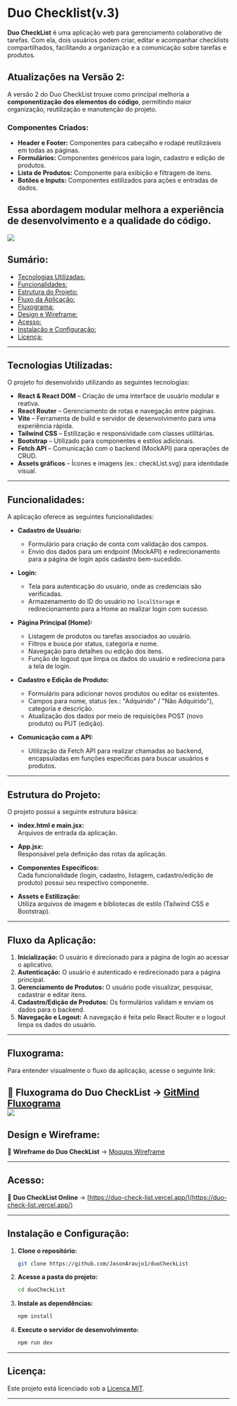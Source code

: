 # Duo Checklist(v.3)


**Duo CheckList** é uma aplicação web para gerenciamento colaborativo de tarefas. Com ela, dois usuários podem criar, editar e acompanhar checklists compartilhados, facilitando a organização e a comunicação sobre tarefas e produtos.
## Atualizações na Versão 2:

A versão 2 do Duo CheckList trouxe como principal melhoria a **componentização dos elementos do código**, permitindo maior organização, reutilização e manutenção do projeto.  

### Componentes Criados:
- **Header e Footer:** Componentes para cabeçalho e rodapé reutilizáveis em todas as páginas.  
- **Formulários:** Componentes genéricos para login, cadastro e edição de produtos.  
- **Lista de Produtos:** Componente para exibição e filtragem de itens.  
- **Botões e Inputs:** Componentes estilizados para ações e entradas de dados.  

Essa abordagem modular melhora a experiência de desenvolvimento e a qualidade do código.  
 ---
<img src="./duoCheckList/src/assets/print.PNG"/>

## Sumário:

- [Tecnologias Utilizadas:](#tecnologias-utilizadas)  
- [Funcionalidades:](#funcionalidades)  
- [Estrutura do Projeto:](#estrutura-do-projeto)  
- [Fluxo da Aplicação:](#fluxo-da-aplicação)  
- [Fluxograma:](#fluxograma)  
- [Design e Wireframe:](#design-e-wireframe)  
- [Acesso:](#acesso)  
- [Instalação e Configuração:](#instalação-e-configuração)  
- [Licença:](#licença)  

---

## Tecnologias Utilizadas:  

O projeto foi desenvolvido utilizando as seguintes tecnologias:  

- **React & React DOM** – Criação de uma interface de usuário modular e reativa.  
- **React Router** – Gerenciamento de rotas e navegação entre páginas.  
- **Vite** – Ferramenta de build e servidor de desenvolvimento para uma experiência rápida.  
- **Tailwind CSS** – Estilização e responsividade com classes utilitárias.  
- **Bootstrap** – Utilizado para componentes e estilos adicionais.  
- **Fetch API** – Comunicação com o backend (MockAPI) para operações de CRUD.  
- **Assets gráficos** – Ícones e imagens (ex.: checkList.svg) para identidade visual.  

---

## Funcionalidades:  

A aplicação oferece as seguintes funcionalidades:  

- **Cadastro de Usuário:**  
  - Formulário para criação de conta com validação dos campos.  
  - Envio dos dados para um endpoint (MockAPI) e redirecionamento para a página de login após cadastro bem-sucedido.  

- **Login:**  
  - Tela para autenticação do usuário, onde as credenciais são verificadas.  
  - Armazenamento do ID do usuário no `localStorage` e redirecionamento para a Home ao realizar login com sucesso.  

- **Página Principal (Home):**  
  - Listagem de produtos ou tarefas associados ao usuário.  
  - Filtros e busca por status, categoria e nome.  
  - Navegação para detalhes ou edição dos itens.  
  - Função de logout que limpa os dados do usuário e redireciona para a tela de login.  

- **Cadastro e Edição de Produto:**  
  - Formulário para adicionar novos produtos ou editar os existentes.  
  - Campos para nome, status (ex.: "Adquirido" / "Não Adquirido"), categoria e descrição.  
  - Atualização dos dados por meio de requisições POST (novo produto) ou PUT (edição).  

- **Comunicação com a API:**  
  - Utilização da Fetch API para realizar chamadas ao backend, encapsuladas em funções específicas para buscar usuários e produtos.  

---

## Estrutura do Projeto:  

O projeto possui a seguinte estrutura básica:  

- **index.html e main.jsx:**  
  Arquivos de entrada da aplicação.

- **App.jsx:**  
  Responsável pela definição das rotas da aplicação.

- **Componentes Específicos:**  
  Cada funcionalidade (login, cadastro, listagem, cadastro/edição de produto) possui seu respectivo componente.

- **Assets e Estilização:**  
  Utiliza arquivos de imagem e bibliotecas de estilo (Tailwind CSS e Bootstrap).

---

## Fluxo da Aplicação:  

1. **Inicialização:** O usuário é direcionado para a página de login ao acessar o aplicativo.  
2. **Autenticação:** O usuário é autenticado e redirecionado para a página principal.  
3. **Gerenciamento de Produtos:** O usuário pode visualizar, pesquisar, cadastrar e editar itens.  
4. **Cadastro/Edição de Produtos:** Os formulários validam e enviam os dados para o backend.  
5. **Navegação e Logout:** A navegação é feita pelo React Router e o logout limpa os dados do usuário.  

---

## Fluxograma:  

Para entender visualmente o fluxo da aplicação, acesse o seguinte link:  

🔗 **Fluxograma do Duo CheckList** → [GitMind Fluxograma](https://gitmind.com/app/docs/m5jinzfc)  
<img src="/duoCheckList/src/assets/fluxograma.png"></img>
---

## Design e Wireframe:  

🔗 **Wireframe do Duo CheckList** → [Moqups Wireframe](https://app.moqups.com/0v1WYebsFY33kii807RmGZYuwhvWyEbs/view/page/a7bc758b4)  

---

## Acesso:  

🔗 **Duo CheckList Online** → [https://duo-check-list.vercel.app/](https://duo-check-list.vercel.app/)  

---
## Instalação e Configuração:  

1. **Clone o repositório:**  
   ```sh  
   git clone https://github.com/JasonAraujo1/duoCheckList  
   ```  

2. **Acesse a pasta do projeto:**  
   ```sh  
   cd duoCheckList  
   ```  

3. **Instale as dependências:**  
   ```sh  
   npm install  
   ```  

4. **Execute o servidor de desenvolvimento:**  
   ```sh  
   npm run dev  
   ```  

---
## Licença:  

Este projeto está licenciado sob a [Licença MIT](LICENSE).  

---
